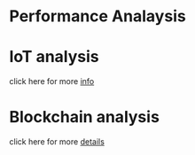 # Performance Analaysis

# IoT analysis

click here for more [info]()

# Blockchain analysis

click here for more [details]()

